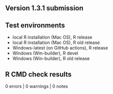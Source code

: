 ## Version 1.3.1 submission

## Test environments

-   local R installation (Mac OS), R release
-   local R installation (Mac OS), R old release
-   Windows-latest (on GitHub actions), R release
-   Windows (Win-builder), R devel
-   Windows (Win-builder), R old release

## R CMD check results

0 errors \| 0 warnings \| 0 notes
